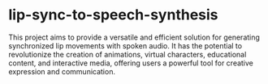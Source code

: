 # lip-sync-to-speech-synthesis
This project aims to provide a versatile and efficient solution for generating synchronized lip movements with spoken audio. It has the potential to revolutionize the creation of animations, virtual characters, educational content, and interactive media, offering users a powerful tool for creative expression and communication.
